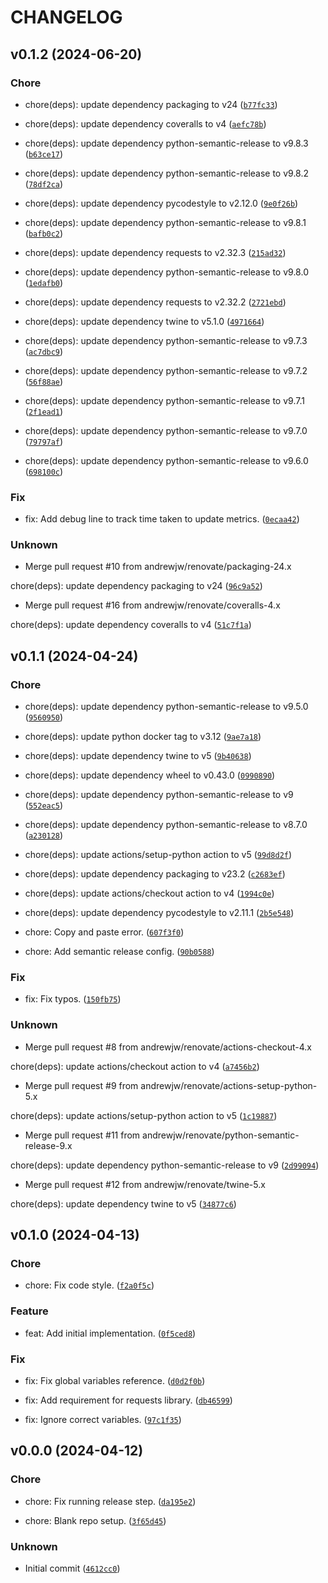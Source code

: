 # CHANGELOG

## v0.1.2 (2024-06-20)

### Chore

* chore(deps): update dependency packaging to v24 ([`b77fc33`](https://github.com/andrewjw/foxessprom/commit/b77fc330205279c46a3ac251ea8b4036351d9b54))

* chore(deps): update dependency coveralls to v4 ([`aefc78b`](https://github.com/andrewjw/foxessprom/commit/aefc78b719345f5ba105d276c784e645d4c8b024))

* chore(deps): update dependency python-semantic-release to v9.8.3 ([`b63ce17`](https://github.com/andrewjw/foxessprom/commit/b63ce17b01b0fd6d30e2be3120742ef758ba625c))

* chore(deps): update dependency python-semantic-release to v9.8.2 ([`78df2ca`](https://github.com/andrewjw/foxessprom/commit/78df2ca27cc0f6c4bec292d523972067203e758f))

* chore(deps): update dependency pycodestyle to v2.12.0 ([`9e0f26b`](https://github.com/andrewjw/foxessprom/commit/9e0f26b7b5a46077752cccaca4eeaf197e85fbe5))

* chore(deps): update dependency python-semantic-release to v9.8.1 ([`bafb0c2`](https://github.com/andrewjw/foxessprom/commit/bafb0c26bf16852b94b507ca6035660260f288a4))

* chore(deps): update dependency requests to v2.32.3 ([`215ad32`](https://github.com/andrewjw/foxessprom/commit/215ad32b4fa7d9a0446e24b5347dd5f5ab9be6fd))

* chore(deps): update dependency python-semantic-release to v9.8.0 ([`1edafb0`](https://github.com/andrewjw/foxessprom/commit/1edafb04d6ae9b37a2bf1ceacbda6b8edfac5206))

* chore(deps): update dependency requests to v2.32.2 ([`2721ebd`](https://github.com/andrewjw/foxessprom/commit/2721ebd59d8d615937f9e457bdcb51ce6dd06b39))

* chore(deps): update dependency twine to v5.1.0 ([`4971664`](https://github.com/andrewjw/foxessprom/commit/49716646ae536ea6d618a72946efc315d8e89830))

* chore(deps): update dependency python-semantic-release to v9.7.3 ([`ac7dbc9`](https://github.com/andrewjw/foxessprom/commit/ac7dbc90ec4ba0e2c71aed731c58c71f9e0bda16))

* chore(deps): update dependency python-semantic-release to v9.7.2 ([`56f88ae`](https://github.com/andrewjw/foxessprom/commit/56f88aeefb0bbb961a1f81bd58c6cf3375ab0e73))

* chore(deps): update dependency python-semantic-release to v9.7.1 ([`2f1ead1`](https://github.com/andrewjw/foxessprom/commit/2f1ead1fbabf5a958a971bba5eb06f6bb627e0c4))

* chore(deps): update dependency python-semantic-release to v9.7.0 ([`79797af`](https://github.com/andrewjw/foxessprom/commit/79797afc72c6f3565435cc636ba5a9b21c22c02a))

* chore(deps): update dependency python-semantic-release to v9.6.0 ([`698100c`](https://github.com/andrewjw/foxessprom/commit/698100c680952f6058d6644f8caf2d14a012e8f9))

### Fix

* fix: Add debug line to track time taken to update metrics. ([`0ecaa42`](https://github.com/andrewjw/foxessprom/commit/0ecaa4240e84192cbd48ae17fa0f4aa30658c334))

### Unknown

* Merge pull request #10 from andrewjw/renovate/packaging-24.x

chore(deps): update dependency packaging to v24 ([`96c9a52`](https://github.com/andrewjw/foxessprom/commit/96c9a521459be850066c25b7dfb473466783e7db))

* Merge pull request #16 from andrewjw/renovate/coveralls-4.x

chore(deps): update dependency coveralls to v4 ([`51c7f1a`](https://github.com/andrewjw/foxessprom/commit/51c7f1a01538382657fdea5a98d66b108d3f8ac8))

## v0.1.1 (2024-04-24)

### Chore

* chore(deps): update dependency python-semantic-release to v9.5.0 ([`9560950`](https://github.com/andrewjw/foxessprom/commit/956095088282554c29c20e2348de5add393b29b3))

* chore(deps): update python docker tag to v3.12 ([`9ae7a18`](https://github.com/andrewjw/foxessprom/commit/9ae7a186e89c1102f6e41744f6c9b765ce0735de))

* chore(deps): update dependency twine to v5 ([`9b40638`](https://github.com/andrewjw/foxessprom/commit/9b40638946ce9a7ca9e10178ce03406ff65432c0))

* chore(deps): update dependency wheel to v0.43.0 ([`0990890`](https://github.com/andrewjw/foxessprom/commit/0990890a1a3c463423faf15d092b50f9148094df))

* chore(deps): update dependency python-semantic-release to v9 ([`552eac5`](https://github.com/andrewjw/foxessprom/commit/552eac5ea2db123eafaf75661b97e186cc6b99ef))

* chore(deps): update dependency python-semantic-release to v8.7.0 ([`a230128`](https://github.com/andrewjw/foxessprom/commit/a230128649c7850b53e27538d4f4378304884cf9))

* chore(deps): update actions/setup-python action to v5 ([`99d8d2f`](https://github.com/andrewjw/foxessprom/commit/99d8d2fb3d9e14d05c9af6f9b100f7928e28d431))

* chore(deps): update dependency packaging to v23.2 ([`c2683ef`](https://github.com/andrewjw/foxessprom/commit/c2683ef999d9c432977bb4978d6cb120d3aebba4))

* chore(deps): update actions/checkout action to v4 ([`1994c0e`](https://github.com/andrewjw/foxessprom/commit/1994c0ead0a529dcc935574865d4375d2a3c6483))

* chore(deps): update dependency pycodestyle to v2.11.1 ([`2b5e548`](https://github.com/andrewjw/foxessprom/commit/2b5e5486534a9f92ac984425aa2886f9a1d1e02a))

* chore: Copy and paste error. ([`607f3f0`](https://github.com/andrewjw/foxessprom/commit/607f3f0c1d8d73f5a96ccf6f083b62606ee06fb7))

* chore: Add semantic release config. ([`90b0588`](https://github.com/andrewjw/foxessprom/commit/90b0588fe2f004855dd2277d176f915bc8d0f48d))

### Fix

* fix: Fix typos. ([`150fb75`](https://github.com/andrewjw/foxessprom/commit/150fb752d49e4167c63abfbbecb6ed116af70832))

### Unknown

* Merge pull request #8 from andrewjw/renovate/actions-checkout-4.x

chore(deps): update actions/checkout action to v4 ([`a7456b2`](https://github.com/andrewjw/foxessprom/commit/a7456b255555a34db605696dacad80030969d77e))

* Merge pull request #9 from andrewjw/renovate/actions-setup-python-5.x

chore(deps): update actions/setup-python action to v5 ([`1c19887`](https://github.com/andrewjw/foxessprom/commit/1c19887f6c8387ffc70da6d8c55fdb90623d41db))

* Merge pull request #11 from andrewjw/renovate/python-semantic-release-9.x

chore(deps): update dependency python-semantic-release to v9 ([`2d99094`](https://github.com/andrewjw/foxessprom/commit/2d9909451fea4f7699692836a18cb4e47b9fe587))

* Merge pull request #12 from andrewjw/renovate/twine-5.x

chore(deps): update dependency twine to v5 ([`34877c6`](https://github.com/andrewjw/foxessprom/commit/34877c6a8ccbfb680b705f9e68dd6d069477d29a))

## v0.1.0 (2024-04-13)

### Chore

* chore: Fix code style. ([`f2a0f5c`](https://github.com/andrewjw/foxessprom/commit/f2a0f5c8bbc1b56dbb286e15596b16c057da4bf8))

### Feature

* feat: Add initial implementation. ([`0f5ced8`](https://github.com/andrewjw/foxessprom/commit/0f5ced8d4d011c9395af89b8979beee1fc9b97a6))

### Fix

* fix: Fix global variables reference. ([`d0d2f0b`](https://github.com/andrewjw/foxessprom/commit/d0d2f0bc8ae277b684facea6337a773461572eea))

* fix: Add requirement for requests library. ([`db46599`](https://github.com/andrewjw/foxessprom/commit/db465997aac1acfb7f0f077541b4c0b791b53d98))

* fix: Ignore correct variables. ([`97c1f35`](https://github.com/andrewjw/foxessprom/commit/97c1f35dcab40438802e8eea7cf51e65ae75f07d))

## v0.0.0 (2024-04-12)

### Chore

* chore: Fix running release step. ([`da195e2`](https://github.com/andrewjw/foxessprom/commit/da195e281fe9bde2bf93f3711c673edeecafe6ed))

* chore: Blank repo setup. ([`3f65d45`](https://github.com/andrewjw/foxessprom/commit/3f65d4505fe138d32491d3a61f3b582b7e685c24))

### Unknown

* Initial commit ([`4612cc0`](https://github.com/andrewjw/foxessprom/commit/4612cc0e2a82f814c4e4dbe73b678b965f2b4e80))
